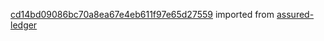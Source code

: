 [cd14bd09086bc70a8ea67e4eb611f97e65d27559](https://github.com/insolar/assured-ledger/commit/cd14bd09086bc70a8ea67e4eb611f97e65d27559) imported from [assured-ledger](https://github.com/insolar/assured-ledger)
